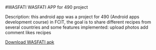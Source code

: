 #WASFATI
WASFATI APP for 490 project

Description:
this android app was a project for 490 (Android apps development course) in FCIT, 
the goal is to share different recipes from several countries and some features implemented:
upload photos 
add comment
likes recipes



<a href="https://drive.google.com/file/d/1YVSzBSAYCnVw_zCkTxlmWHS783-iB0Q-/view?usp=sharing">Download WASFATI apk</a>

